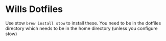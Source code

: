 # Wills Dotfiles

Use stow `brew install stow` to install these. You need to be in the dotfiles directory which needs to be in the home directory (unless you configure stow)
